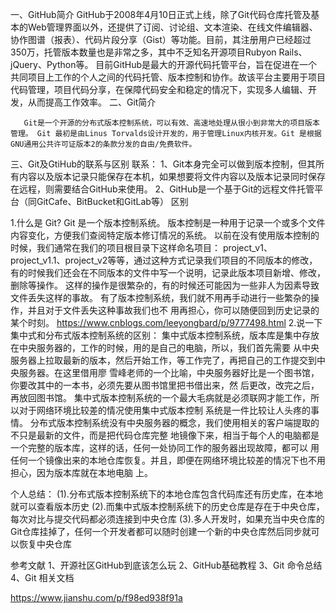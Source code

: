 一、GitHub简介
       GitHub于2008年4月10日正式上线，除了Git代码仓库托管及基本的Web管理界面以外，还提供了订阅、讨论组、文本渲染、在线文件编辑器、协作图谱（报表）、代码片段分享（Gist）等功能。目前，其注册用户已经超过350万，托管版本数量也是非常之多，其中不乏知名开源项目Rubyon Rails、jQuery、Python等。
      目前GitHub是最大的开源代码托管平台，旨在促进在一个共同项目上工作的个人之间的代码托管、版本控制和协作。故该平台主要用于项目代码管理，项目代码分享，在保障代码安全和稳定的情况下，实现多人编辑、开发，从而提高工作效率。
二、Git简介

       Git是一个开源的分布式版本控制系统，可以有效、高速地处理从很小到非常大的项目版本管理。 Git 最初是由Linus Torvalds设计开发的，用于管理Linux内核开发。Git 是根据GNU通用公共许可证版本2的条款分发的自由/免费软件。
三、Git及GtiHub的联系与区别
联系：
1、Git本身完全可以做到版本控制，但其所有内容以及版本记录只能保存在本机，如果想要将文件内容以及版本记录同时保存在远程，则需要结合GitHub来使用。
2、GitHub是一个基于Git的远程文件托管平台（同GitCafe、BitBucket和GitLab等）
区别



1.什么是 Git?
Git 是一个版本控制系统。
版本控制是一种用于记录一个或多个文件内容变化，方便我们查阅特定版本修订情况的系统。
以前在没有使用版本控制的时候，我们通常在我们的项目根目录下这样命名项目：
project_v1、project_v1.1、project_v2等等，通过这种方式记录我们项目的不同版本的修改，
有的时候我们还会在不同版本的文件中写一个说明，记录此版本项目新增、修改，删除等操作。
这样的操作是很繁杂的，有的时候还可能因为一些非人为因素导致文件丢失这样的事故。
有了版本控制系统，我们就不用再手动进行一些繁杂的操作，并且对于文件丢失这种事故我们也不
用再担心，你可以随便回到历史记录的某个时刻。
https://www.cnblogs.com/leeyongbard/p/9777498.html
2.说一下集中式和分布式版本控制系统的区别：
集中式版本控制系统，版本库是集中存放在中央服务器的，工作的时候，用的是自己的电脑，所以，我们首先需要
从中央服务器上拉取最新的版本，然后开始工作，等工作完了，再把自己的工作提交到中央服务器。在这里借用廖
雪峰老师的一个比喻，中央服务器好比是一个图书馆，你要改其中的一本书，必须先要从图书馆里把书借出来，然
后更改，改完之后，再放回图书馆。
集中式版本控制系统的一个最大毛病就是必须联网才能工作，所以对于网络环境比较差的情况使用集中式版本控制
系统是一件比较让人头疼的事情。
分布式版本控制系统没有中央服务器的概念，我们使用相关的客户端提取的不只是最新的文件，而是把代码仓库完整
地镜像下来，相当于每个人的电脑都是一个完整的版本库，这样的话，任何一处协同工作的服务器出现故障，都可以
用任何一个镜像出来的本地仓库恢复。并且，即便在网络环境比较差的情况下也不用担心，因为版本库就在本地电脑
上。

个人总结：
(1).分布式版本控制系统下的本地仓库包含代码库还有历史库，在本地就可以查看版本历史
(2).而集中式版本控制系统下的历史仓库是存在于中央仓库，每次对比与提交代码都必须连接到中央仓库
(3).多人开发时，如果充当中央仓库的Git仓库挂掉了，任何一个开发者都可以随时创建一个新的中央仓库然后同步就可
以恢复中央仓库



参考文献
1、开源社区GitHub到底该怎么玩
2、GitHub基础教程
3、Git 命令总结
4、Git 相关文档

https://www.jianshu.com/p/f98ed938f91a